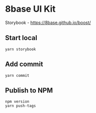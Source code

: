 # 8base UI Kit
Storybook - https://8base.github.io/boost/

## Start local
```
yarn storybook
```

## Add commit
```
yarn commit
```

## Publish to NPM
```
npm version
yarn push-tags
```
